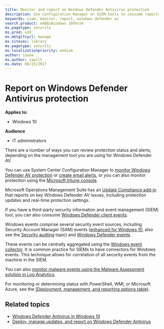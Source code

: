 ```yaml
---
title: Monitor and report on Windows Defender Antivirus protection
description: Use Configuration Manager or SIEM tools to consume reports, and monitor Windows Defender AV with PowerShell and WMI.
keywords: siem, monitor, report, windows defender av
search.product: eADQiWindows 10XVcnh
ms.pagetype: security
ms.prod: w10
ms.mktglfcycl: manage
ms.sitesec: library
ms.pagetype: security
ms.localizationpriority: medium
author: iaanw
ms.author: iawilt
ms.date: 08/25/2017
---
```


# Report on Windows Defender Antivirus protection

**Applies to:**

- Windows 10

**Audience**

- IT administrators

There are a number of ways you can review protection status and alerts, depending on the management tool you are using for Windows Defender AV.



You can use System Center Configuration Manager to [monitor Windows Defender AV protection](https://docs.microsoft.com/en-us/sccm/protect/deploy-use/monitor-endpoint-protection) or [create email alerts](https://docs.microsoft.com/en-us/sccm/protect/deploy-use/endpoint-configure-alerts), or you can also monitor protection using the [Microsoft Intune console](https://docs.microsoft.com/en-us/intune/deploy-use/help-secure-windows-pcs-with-endpoint-protection-for-microsoft-intune#monitor-endpoint-protection).  

Microsoft Operations Management Suite has an [Update Compliance add-in](/windows/deployment/update/update-compliance-get-started) that reports on key Windows Defender AV issues, including protection updates and real-time protection settings.


If you have a third-party security information and event management (SIEM) tool, you can also consume [Windows Defender client events](https://msdn.microsoft.com/en-us/library/windows/desktop/aa964766(v=vs.85).aspx). 

Windows events comprise several security event sources, including Security Account Manager (SAM) events ([enhanced for Windows 10](https://technet.microsoft.com/library/mt431757.aspx), also see the [Security audting](/windows/device-security/auditing/security-auditing-overview) topic) and  [Windows Defender events](troubleshoot-windows-defender-antivirus.md). 

These events can be centrally aggregated using the [Windows event collector](https://msdn.microsoft.com/en-us/library/windows/desktop/bb427443(v=vs.85).aspx). It is common practice for SIEMs to have connectors for Windows events. This technique allows for correlation of all security events from the machine in the SIEM. 

You can also [monitor malware events using the Malware Assessment solution in Log Analytics](https://docs.microsoft.com/en-us/azure/log-analytics/log-analytics-malware).

For monitoring or determining status with PowerShell, WMI, or Microsoft Azure, see the [(Deployment, management, and reporting options table)](deploy-manage-report-windows-defender-antivirus.md#ref2).

## Related topics

- [Windows Defender Antivirus in Windows 10](windows-defender-antivirus-in-windows-10.md)
- [Deploy, manage updates, and report on Windows Defender Antivirus](deploy-manage-report-windows-defender-antivirus.md)
